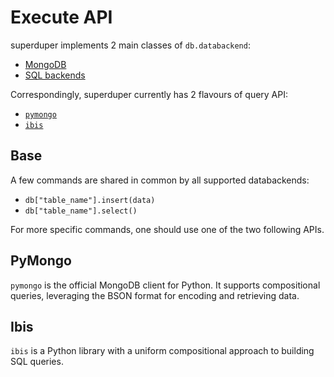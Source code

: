 # Execute API

superduper implements 2 main classes of `db.databackend`:

- [MongoDB](../data_integrations/mongodb)
- [SQL backends](../data_integrations/sql)

Correspondingly, superduper currently has 2 flavours of query API:

- [`pymongo`](https://pymongo.readthedocs.io/en/stable/)
- [`ibis`](https://ibis-project.org/)

## Base

A few commands are shared in common by all supported databackends:

- `db["table_name"].insert(data)`
- `db["table_name"].select()`

For more specific commands, one should use one of the two following APIs.

## PyMongo

`pymongo` is the official MongoDB client for Python. It supports 
compositional queries, leveraging the BSON format for encoding 
and retrieving data.

## Ibis

`ibis` is a Python library with a uniform compositional approach to building
SQL queries.
